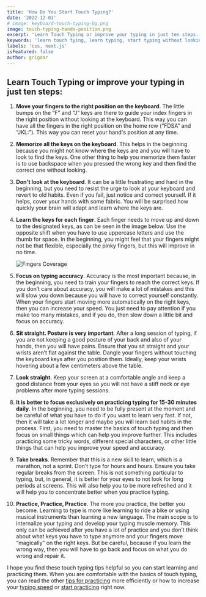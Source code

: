 ```yaml
---
title: 'How Do You Start Touch Typing?'
date: '2022-12-01'
# image: keyboard-touch-typing-bg.png
image: touch-typing-hands-position.png
excerpt: 'Learn Touch Typing or improve your typing in just ten steps.'
keywords: 'learn touch tying, learn typing, start typing without looking, typing beginner, typing tips'
labels: 'css, next.js'
isFeatured: false
author: grigoar
---
```


## Learn Touch Typing or improve your typing in just ten steps:

1. **Move your fingers to the right position on the keyboard**. The little bumps on the “F” and “J” keys are there to guide your index fingers in the right position without looking at the keyboard. This way you can have all the fingers in the right position on the home row (“FDSA” and “JKL:”). This way you can reset your hand's position at any time.

2. **Memorize all the keys on the keyboard**. This helps in the beginning because you might not know where the keys are and you will have to look to find the keys. One other thing to help you memorize them faster is to use backspace when you pressed the wrong key and then find the correct one without looking.

3. **Don't look at the keyboard**. It can be a little frustrating and hard in the beginning, but you need to resist the urge to look at your keyboard and revert to old habits. Even if you fail, just notice and correct yourself. If it helps, cover your hands with some fabric. You will be surprised how quickly your brain will adapt and learn where the keys are.

4. **Learn the keys for each finger**. Each finger needs to move up and down to the designated keys, as can be seen in the image below. Use the opposite shift when you have to use uppercase letters and use the thumb for space. In the beginning, you might feel that your fingers might not be that flexible, especially the pinky fingers, but this will improve in no time.

   ![Fingers Coverage](touch-typing-hands-position.png)

5. **Focus on typing accuracy**. Accuracy is the most important because, in the beginning, you need to train your fingers to reach the correct keys. If you don’t care about accuracy, you will make a lot of mistakes and this will slow you down because you will have to correct yourself constantly. When your fingers start moving more automatically on the right keys, then you can increase your speed. You just need to pay attention if you make too many mistakes, and if you do, then slow down a little bit and focus on accuracy.

6. **Sit straight. Posture is very important**. After a long session of typing, if you are not keeping a good posture of your back and also of your hands, then you will have pains. Ensure that you sit straight and your wrists aren’t flat against the table. Dangle your fingers without touching the keyboard keys after you position them. Ideally, keep your wrists hovering about a few centimeters above the table.

7. **Look straight**. Keep your screen at a comfortable angle and keep a good distance from your eyes so you will not have a stiff neck or eye problems after more typing sessions.

8. **It is better to focus exclusively on practicing typing for 15-30 minutes daily**. In the beginning, you need to be fully present at the moment and be careful of what you have to do if you want to learn very fast. If not, then it will take a lot longer and maybe you will learn bad habits in the process. First, you need to master the basics of touch typing and then focus on small things which can help you improve further. This includes practicing some tricky words, different special characters, or other little things that can help you improve your speed and accuracy.

9. **Take breaks**. Remember that this is a new skill to learn, which is a marathon, not a sprint. Don’t type for hours and hours. Ensure you take regular breaks from the screen. This is not something particular to typing, but, in general, it is better for your eyes to not look for long periods at screens. This will also help you to be more refreshed and it will help you to concentrate better when you practice typing.

10. **Practice, Practice, Practice**. The more you practice, the better you become. Learning to type is more like learning to ride a bike or using musical instruments than learning a new language. The main scope is to internalize your typing and develop your typing muscle memory. This only can be achieved after you have a lot of practice and you don’t think about what keys you have to type anymore and your fingers move “magically” on the right keys. But be careful, because if you learn the wrong way, then you will have to go back and focus on what you do wrong and repair it.

I hope you find these touch typing tips helpful so you can start learning and practicing them. When you are comfortable with the basics of touch typing, you can read the other [tips for practicing](/posts/touch-typing-practice) more efficiently or how to increase your [typing speed](/posts/improving-typing-speed) or [start practicing](/) right now.
